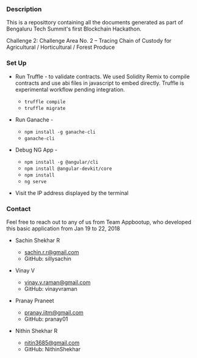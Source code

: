 ### Description
This is a reposittory containing all the documents generated as part of Bengaluru Tech Summit's first Blockchain Hackathon.

Challenge 2: Challenge Area No. 2 – Tracing Chain of Custody for Agricultural / Horticultural / Forest Produce

### Set Up
 * Run Truffle - to validate contracts. We used Solidity Remix to compile contracts and use abi files in javascript to embed directly. Truffle is experimental workflow pending integration.
    * `truffle compile`  
    * `truffle migrate` 
   
 * Run Ganache - 
    * `npm install -g ganache-cli`
    * `ganache-cli`
  
 * Debug NG App -
    * `npm install -g @angular/cli`
    * `npm install @angular-devkit/core` 
    * `npm install`
    * `ng serve`

 * Visit the IP address displayed by the terminal    


### Contact

Feel free to reach out to any of us from Team Appbootup, who developed this basic application from Jan 19 to 22, 2018

* Sachin Shekhar R
    * sachin.r.r@gmail.com
    * GitHub: sillysachin

* Vinay V
    * vinay.v.raman@gmail.com
    * GitHub: vinayvraman

* Pranay Praneet
    * pranay.iitm@gmail.com
    * GitHub: pranay01

* Nithin Shekhar R
    * nitin3685@gmail.com
    * GitHub: NithinShekhar
